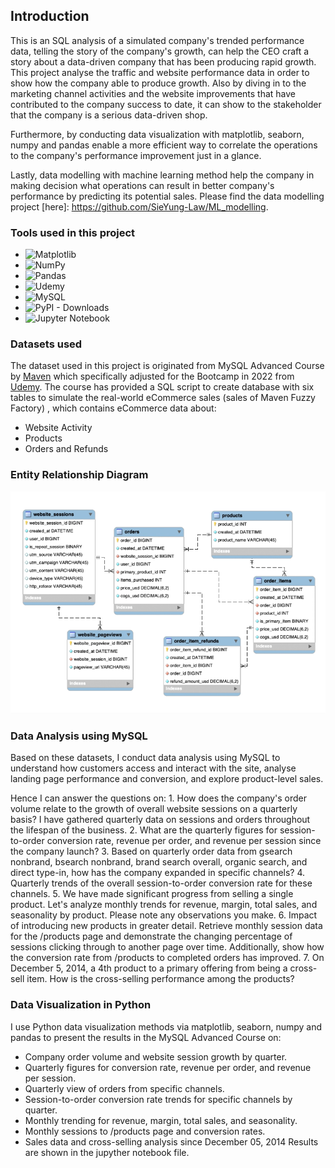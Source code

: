 ## Introduction


This is an SQL analysis of a simulated company's trended performance data, telling the story of the company's growth, can help the CEO craft a story about a data-driven company that has been producing rapid growth. This project analyse the traffic and website performance data in order to show how the company able to produce growth. Also by diving in to the marketing channel activities and the website improvements that have contributed to the company success to date, it can show to the stakeholder that the company is a serious data-driven shop.

Furthermore, by conducting data visualization with matplotlib, seaborn, numpy and pandas enable a more efficient way to correlate the operations to the company's performance improvement just in a glance. 

Lastly, data modelling with machine learning method help the company in making decision what operations can result in better company's performance by predicting its potential sales. Please find the data modelling project [here]: https://github.com/SieYung-Law/ML_modelling.


### Tools used in this project

* ![Matplotlib](https://img.shields.io/badge/Matplotlib-%23ffffff.svg?style=for-the-badge&logo=Matplotlib&logoColor=black)
* ![NumPy](https://img.shields.io/badge/numpy-%23013243.svg?style=for-the-badge&logo=numpy&logoColor=white)
* ![Pandas](https://img.shields.io/badge/pandas-%23150458.svg?style=for-the-badge&logo=pandas&logoColor=white)
* ![Udemy](https://img.shields.io/badge/Udemy-A435F0?style=for-the-badge&logo=Udemy&logoColor=white)
* ![MySQL](https://img.shields.io/badge/mysql-%2300f.svg?style=for-the-badge&logo=mysql&logoColor=white)
* ![PyPI - Downloads](https://img.shields.io/pypi/dd/sklearn)
* ![Jupyter Notebook](https://img.shields.io/badge/jupyter-%23FA0F00.svg?style=for-the-badge&logo=jupyter&logoColor=white)


### Datasets used
The dataset used in this project is originated from MySQL Advanced Course by [Maven](https://www.mavenanalytics.io/) which specifically adjusted for the Bootcamp in 2022 from [Udemy](https://www.udemy.com/course/advanced-sql-mysql-for-analytics-business-intelligence/). The course has provided a SQL script to create database with six tables to simulate the real-world eCommerce sales (sales of Maven Fuzzy Factory) , which contains eCommerce data about:
 * Website Activity
 * Products
 * Orders and Refunds
### Entity Relationship Diagram
<img src="images/ERD-diagram.png">


### Data Analysis using MySQL
Based on these datasets, I conduct data analysis using MySQL to understand how customers access and interact with the site, analyse landing page performance and conversion, and explore product-level sales.

Hence I can answer the questions on:
    1. How does the company's order volume relate to the growth of overall website sessions on a quarterly basis? I have gathered quarterly data on sessions and orders throughout the lifespan of the business.
    2. What are the quarterly figures for session-to-order conversion rate, revenue per order, and revenue per session since the company launch?
    3. Based on quarterly order data from gsearch nonbrand, bsearch nonbrand, brand search overall, organic search, and direct type-in, how has the company expanded in specific channels?
    4. Quarterly trends of the overall session-to-order conversion rate for these channels.
    5. We have made significant progress from selling a single product. Let's analyze monthly trends for revenue, margin, total sales, and seasonality by product. Please note any observations you make.
    6. Impact of introducing new products in greater detail. Retrieve monthly session data for the /products page and demonstrate the changing percentage of sessions clicking through to another page over time. Additionally, show how the conversion rate from /products to completed orders has improved.
    7. On December 5, 2014, a 4th product to a primary offering from being a cross-sell item. How is the cross-selling performance among the products?


### Data Visualization in Python
I use Python data visualization methods via matplotlib, seaborn, numpy and pandas to present the results in the MySQL Advanced Course on:
  *  Company order volume and website session growth by quarter.
  *  Quarterly figures for conversion rate, revenue per order, and revenue per session.
  *  Quarterly view of orders from specific channels.
  *  Session-to-order conversion rate trends for specific channels by quarter.
  *  Monthly trending for revenue, margin, total sales, and seasonality.
  *  Monthly sessions to /products page and conversion rates.
  *  Sales data and cross-selling analysis since December 05, 2014
Results are shown in the jupyther notebook file.

<!-- MARKDOWN LINKS -->
[Maven-url]:https://www.mavenanalytics.io/
[Udemy-SQLcourse-url]:https://www.udemy.com/course/advanced-sql-mysql-for-analytics-business-intelligence/ 


